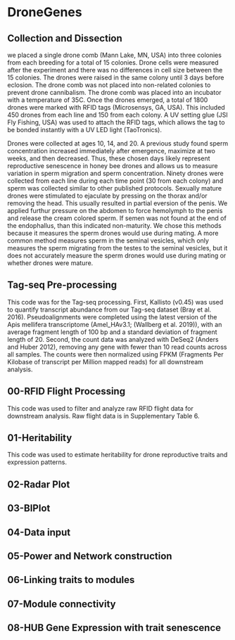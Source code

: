 # DroneGenes

## Collection and Dissection
we placed a single drone comb (Mann Lake, MN, USA) into three colonies from each breeding for a total of 15 colonies. Drone cells were measured after the experiment and there was no differences in cell size between the 15 colonies. The drones were raised in the same colony until 3 days before eclosion. The drone comb was not placed into non-related colonies to prevent drone cannibalism. The drone comb was placed into an incubator with a temperature of 35C. Once the drones emerged, a total of 1800 drones were marked with RFID tags (Microsensys, GA, USA). This included 450 drones from each line and 150 from each colony. A UV setting glue (JSI Fly Fishing, USA) was used to attach the RFID tags, which allows the tag to be bonded instantly with a UV LED light (TaoTronics).

Drones were collected at ages 10, 14, and 20. A previous study found sperm concentration increased immediately after emergence, maximize at two weeks, and then decreased. Thus, these chosen days likely represent reproductive senescence in honey bee drones and allows us to measure variation in sperm migration and sperm concentration. Ninety drones were collected from each line during each time point (30 from each colony) and sperm was collected similar to other published protocols. Sexually mature drones were stimulated to ejaculate by pressing on the thorax and/or removing the head. This usually resulted in partial eversion of the penis. We applied furthur pressure on the abdomen to force hemolymph to the penis and release the cream colored sperm.  If semen was not found at the end of the endophallus, than this indicated non-maturity. We chose this methods because it measures the sperm drones would use during mating. A more common method measures sperm in the seminal vesicles, which only measures the sperm migrating from the testes to the seminal vesicles, but it does not accurately measure the sperm drones would use during mating or whether drones were mature. 

## Tag-seq Pre-processing
This code was for the Tag-seq processing. First, Kallisto (v0.45) was used to quantify transcript abundance from our Tag-seq dataset (Bray et al. 2016). Pseudoalignments were completed using the latest version of the Apis mellifera transcriptome (Amel_HAv3.1; (Wallberg et al. 2019)), with an average fragment length of 100 bp and a standard deviation of fragment length of 20. Second, the count data was analyzed with DeSeq2 (Anders and Huber 2012), removing any gene with fewer than 10 read counts across all samples. The counts were then normalized using FPKM (Fragments Per Kilobase of transcript per Million mapped reads) for all downstream analysis. 

## 00-RFID Flight Processing
This code was used to filter and analyze raw RFID flight data for downstream analysis. Raw flight data is in Supplementary Table 6. 

## 01-Heritability
This code was used to estimate heritability for drone reproductive traits and expression patterns. 

## 02-Radar Plot

## 03-BIPlot

## 04-Data input

## 05-Power and Network construction

## 06-Linking traits to modules

## 07-Module connectivity

## 08-HUB Gene Expression with trait senescence


